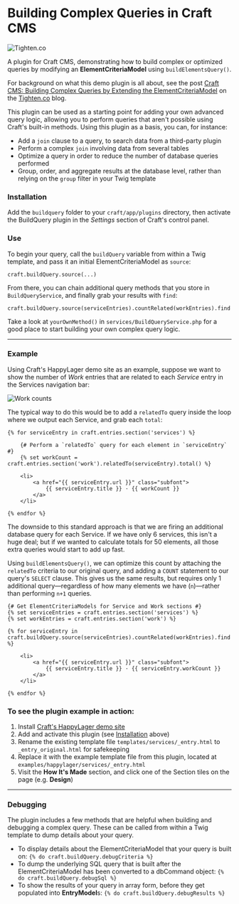# Building Complex Queries in Craft CMS

![Tighten.co](https://cloud.githubusercontent.com/assets/357312/12957036/e18f14a2-cff8-11e5-98f3-c36f66c614ee.png)

A plugin for Craft CMS, demonstrating how to build complex or optimized queries by modifying an **ElementCriteriaModel** using `buildElementsQuery()`.

For background on what this demo plugin is all about, see the post [Craft CMS: Building Complex Queries by Extending the ElementCriteriaModel](http://blog.tighten.co/craft-cms-building-complex-queries-by-extending-the-elementcriteriamodel) on the [Tighten.co](http://tighten.co/) blog.

This plugin can be used as a starting point for adding your own advanced query logic, allowing you to perform queries that aren't possible using Craft's built-in methods. Using this plugin as a basis, you can, for instance:

* Add a `join` clause to a query, to search data from a third-party plugin
* Perform a complex `join` involving data from several tables
* Optimize a query in order to reduce the number of database queries performed
* Group, order, and aggregate results at the database level, rather than relying on the `group` filter in your Twig template

### Installation

Add the `buildquery` folder to your `craft/app/plugins` directory, then activate the BuildQuery plugin in the _Settings_ section of Craft's control panel.

### Use

To begin your query, call the `buildQuery` variable from within a Twig template, and pass it an initial ElementCriteriaModel as `source`:

```twig
craft.buildQuery.source(...)
```

From there, you can chain additional query methods that you store in `BuildQueryService`, and finally grab your results with `find`:

```twig
craft.buildQuery.source(serviceEntries).countRelated(workEntries).find
```

Take a look at `yourOwnMethod()` in `services/BuildQueryService.php` for a good place to start building your own complex query logic.

___

### Example
Using Craft's HappyLager demo site as an example, suppose we want to show the number of *Work* entries that are related to each *Service* entry in the Services navigation bar:

![Work counts](https://cloud.githubusercontent.com/assets/357312/12723250/a475b4e6-c8d6-11e5-981b-e0a35e2166ff.png)


The typical way to do this would be to add a `relatedTo` query inside the loop where we output each Service, and grab each `total`:

```twig
{% for serviceEntry in craft.entries.section('services') %}

    {# Perform a `relatedTo` query for each element in `serviceEntry` #}
    {% set workCount = craft.entries.section('work').relatedTo(serviceEntry).total() %}

    <li>
        <a href="{{ serviceEntry.url }}" class="subfont">
            {{ serviceEntry.title }} · {{ workCount }}
        </a>
    </li>

{% endfor %}
```

The downside to this standard approach is that we are firing an additional database query for each Service. If we have only 6 services, this isn't a huge deal; but if we wanted to calculate totals for 50 elements, all those extra queries would start to add up fast.

Using `buildElementsQuery()`, we can optimize this count by attaching the `relatedTo` criteria to our original query, and adding a `COUNT` statement to our query's `SELECT` clause. This gives us the same results, but requires only 1 additional query—regardless of how many elements we have (`n`)—rather than performing `n+1` queries.

```twig
{# Get ElementCriteriaModels for Service and Work sections #}
{% set serviceEntries = craft.entries.section('services') %}
{% set workEntries = craft.entries.section('work') %}

{% for serviceEntry in craft.buildQuery.source(serviceEntries).countRelated(workEntries).find %}

    <li>
        <a href="{{ serviceEntry.url }}" class="subfont">
            {{ serviceEntry.title }} · {{ serviceEntry.workCount }}
        </a>
    </li>

{% endfor %}
```

### To see the plugin example in action:

1. Install [Craft's HappyLager demo site](https://github.com/pixelandtonic/HappyLager)
2. Add and activate this plugin (see [Installation](#installation) above)
2. Rename the existing template file `templates/services/_entry.html` to `_entry_original.html` for safekeeping
3. Replace it with the example template file from this plugin, located at `examples/happylager/services/_entry.html`
4. Visit the **How It's Made** section, and click one of the Section tiles on the page (e.g. **Design**)

___

### Debugging

The plugin includes a few methods that are helpful when building and debugging a complex query. These can be called from within a Twig template to dump details about your query.

* To display details about the ElementCriteriaModel that your query is built on:
    `{% do craft.buildQuery.debugCriteria %}`
* To dump the underlying SQL query that is built after the ElementCriteriaModel has been converted to a dbCommand object:
    `{% do craft.buildQuery.debugSql %}`
* To show the results of your query in array form, before they get populated into **EntryModel**s:
    `{% do craft.buildQuery.debugResults %}`

